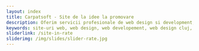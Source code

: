 ```yaml
---
layout: index
title: Carpatsoft - Site de la idee la promovare
description: Oferim servicii profesionale de web design si development, site-uri de prezentare, magazine online, platforme custom, promovare site, seo si servicii aferente 
keywords: site-uri web, web design, web developement, web design cluj, site-uri cluj, vreau site
sliderlink: /site-in-rate
sliderimg: /img/slides/slider-rate.jpg
---
```

